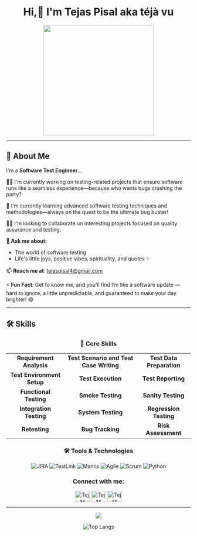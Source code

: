 <div align="center">

# Hi,👋 I'm Tejas Pisal aka **téjà vu**

<p align="center">
<img src="https://media.giphy.com/media/JqmupuTVZYaQX5s094/giphy.gif" width="300" height="300"/>
</p>

</div>
<p></p>



<p></p>




---

## 🚀 About Me

I'm a **Software Test Engineer**...

👩‍💻 I'm currently working on testing-related projects that ensure software runs like a seamless experience—because who wants bugs crashing the party?

🧠 I'm currently learning advanced software testing techniques and methodologies—always on the quest to be the ultimate bug buster!

👯‍♀️ I'm looking to collaborate on interesting projects focused on quality assurance and testing.

💬 **Ask me about:**
- The world of software testing
- Life's little joys, positive vibes, spirituality, and quotes ✨

📫 **Reach me at**: tejaspisal4@gmail.com

⚡️ **Fun Fact**: Get to know me, and you’ll find I’m like a software update — hard to ignore, a little unpredictable, and guaranteed to make your day brighter! 😄

---
## 🛠 Skills

<div align="center">

### 🧰 Core Skills

<table>
  <tr>
    <td align="center"><b>Requirement Analysis</b></td>
    <td align="center"><b>Test Scenario and Test Case Writing</b></td>
    <td align="center"><b>Test Data Preparation</b></td>
  </tr>
  <tr>
    <td align="center"><b>Test Environment Setup</b></td>
    <td align="center"><b>Test Execution</b></td>
    <td align="center"><b>Test Reporting</b></td>
  </tr>
  <tr>
    <td align="center"><b>Functional Testing</b></td>
    <td align="center"><b>Smoke Testing</b></td>
    <td align="center"><b>Sanity Testing</b></td>
  </tr>
  <tr>
    <td align="center"><b>Integration Testing</b></td>
    <td align="center"><b>System Testing</b></td>
    <td align="center"><b>Regression Testing</b></td>
  </tr>
  <tr>
    <td align="center"><b>Retesting</b></td>
    <td align="center"><b>Bug Tracking</b></td>
    <td align="center"><b>Risk Assessment</b></td>
  </tr>
</table>


### 🛠 Tools & Technologies
<p align="center">
<img src="https://img.shields.io/badge/JIRA-0052CC?style=for-the-badge&logo=jira&logoColor=white" alt="JIRA" /> 
<img src="https://img.shields.io/badge/TestLink-orange?style=for-the-badge&logo=testlink&logoColor=white" alt="TestLink" />
<img src="https://img.shields.io/badge/Mantis-FF6C37?style=for-the-badge&logo=mantis&logoColor=white" alt="Mantis" />
<img src="https://img.shields.io/badge/Agile-29B6F6?style=for-the-badge&logo=agile&logoColor=white" alt="Agile" />
<img src="https://img.shields.io/badge/Scrum-6DB33F?style=for-the-badge&logo=scrum&logoColor=white" alt="Scrum" />
<img src="https://img.shields.io/badge/Python-3776AB?style=for-the-badge&logo=python&logoColor=white" alt="Python" />
</p>

</div>


<h3 align="center">Connect with me:</h3>
<p align="center">
<a href="https://x.com/tejasjpisal" target="blank"><img align="center" src="https://raw.githubusercontent.com/rahuldkjain/github-profile-readme-generator/master/src/images/icons/Social/twitter.svg" alt="Tejas Pisal on X" height="30" width="40" /></a>
<a href="https://www.linkedin.com/in/tejas-pisal/" target="blank"><img align="center" src="https://raw.githubusercontent.com/rahuldkjain/github-profile-readme-generator/master/src/images/icons/Social/linked-in-alt.svg" alt="Tejas Pisal on LinkedIn" height="30" width="40" /></a>
<a href="https://www.geeksforgeeks.org/user/tejaspisal/" target="blank"><img align="center" src="https://raw.githubusercontent.com/rahuldkjain/github-profile-readme-generator/master/src/images/icons/Social/geeks-for-geeks.svg" alt="Tejas Pisal on GeeksForGeeks" height="30" width="40" /></a>
</p>

---

<div align="center">

<picture>
  <source
    srcset="https://github-readme-stats.vercel.app/api?username=pisal-tejas&show_icons=true&theme=dark"
    media="(prefers-color-scheme: dark)"
  />
  <source
    srcset="https://github-readme-stats.vercel.app/api?username=pisal-tejas&show_icons=true"
    media="(prefers-color-scheme: light), (prefers-color-scheme: no-preference)"
  />
  <img src="https://github-readme-stats.vercel.app/api?username=pisal-tejas&show_icons=true" />
</picture>

![Top Langs](https://github-readme-stats.vercel.app/api/top-langs/?username=pisal-tejas&layout=compact)

<!-- <p><img align="center" src="https://github-readme-streak-stats.herokuapp.com/?user=pisal-tejas&theme=dark" alt="pisal-tejas GitHub Streak"/></p>


</div>



